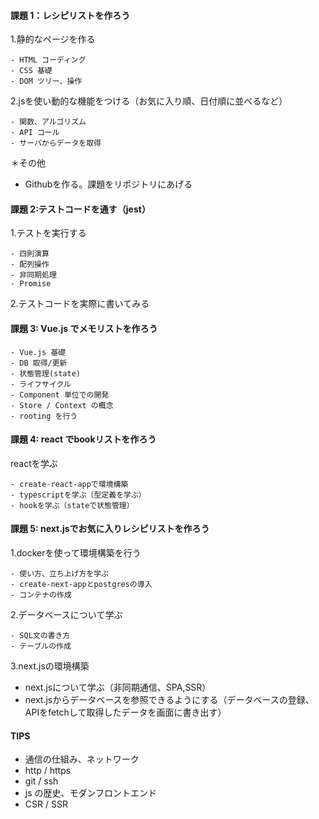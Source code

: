 #### 課題 1：レシピリストを作ろう

1.静的なページを作る

    - HTML コーディング
    - CSS 基礎
    - DOM ツリー、操作
    
2.jsを使い動的な機能をつける（お気に入り順、日付順に並べるなど）

    - 関数、アルゴリズム
    - API コール
    - サーバからデータを取得

＊その他
- Githubを作る。課題をリポジトリにあげる



#### 課題 2:テストコードを通す（jest）

1.テストを実行する

    - 四則演算
    - 配列操作
    - 非同期処理
    - Promise

2.テストコードを実際に書いてみる


#### 課題 3: Vue.js でメモリストを作ろう

    - Vue.js 基礎
    - DB 取得/更新
    - 状態管理(state)
    - ライフサイクル
    - Component 単位での開発
    - Store / Context の概念
    - rooting を行う


#### 課題 4: react でbookリストを作ろう

reactを学ぶ

    - create-react-appで環境構築
    - typescriptを学ぶ（型定義を学ぶ）
    - hookを学ぶ（stateで状態管理）



  
#### 課題 5: next.jsでお気に入りレシピリストを作ろう

1.dockerを使って環境構築を行う

    - 使い方、立ち上げ方を学ぶ
    - create-next-appとpostgresの導入
    - コンテナの作成
  
2.データベースについて学ぶ

    - SQL文の書き方
    - テーブルの作成
   
   
3.next.jsの環境構築

   - next.jsについて学ぶ（非同期通信、SPA,SSR）
   - next.jsからデータベースを参照できるようにする（データベースの登録、APIをfetchして取得したデータを画面に書き出す）
 

  
  





#### TIPS

- 通信の仕組み、ネットワーク
- http / https
- git / ssh
- js の歴史、モダンフロントエンド
- CSR / SSR

